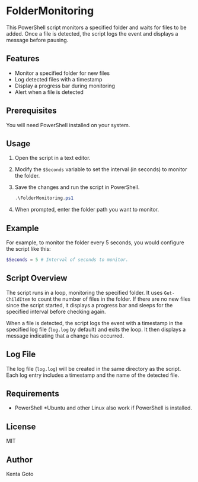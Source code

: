 # FolderMonitoring

This PowerShell script monitors a specified folder and waits for files to be added. Once a file is detected, the script logs the event and displays a message before pausing.

## Features

- Monitor a specified folder for new files
- Log detected files with a timestamp
- Display a progress bar during monitoring
- Alert when a file is detected

## Prerequisites

You will need PowerShell installed on your system.

## Usage

1. Open the script in a text editor.
2. Modify the `$Seconds` variable to set the interval (in seconds) to monitor the folder.
3. Save the changes and run the script in PowerShell.

    ```powershell
    .\FolderMonitoring.ps1
    ```

4. When prompted, enter the folder path you want to monitor.

## Example

For example, to monitor the folder every 5 seconds, you would configure the script like this:

```powershell
$Seconds = 5 # Interval of seconds to monitor.
```


## Script Overview

The script runs in a loop, monitoring the specified folder. It uses `Get-ChildItem` to count the number of files in the folder. If there are no new files since the script started, it displays a progress bar and sleeps for the specified interval before checking again.

When a file is detected, the script logs the event with a timestamp in the specified log file (`log.log` by default) and exits the loop. It then displays a message indicating that a change has occurred.

## Log File

The log file (`log.log`) will be created in the same directory as the script. Each log entry includes a timestamp and the name of the detected file.

## Requirements  
- PowerShell *Ubuntu and other Linux also work if PowerShell is installed.  

## License

MIT

## Author

Kenta Goto
